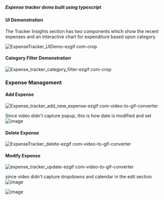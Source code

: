 ##### Expense tracker demo built using typescript

#### UI Demonstration

The Tracker Insights section has two components which show the recent expenses and an interactive chart for expenditure based upon category

![ExpenseTracker_UIDemo-ezgif com-crop](https://github.com/user-attachments/assets/220dd960-b4f0-4c4b-8b66-6b4798279dac)


#### Category Filter Demonstration

![Expense_tracker_category_filter-ezgif com-crop](https://github.com/user-attachments/assets/8d4f782d-2f93-4220-9fed-21f163894e5d)


### Expense Management

#### Add Expense

![Expense_tracker_add_new_expense-ezgif com-video-to-gif-converter](https://github.com/user-attachments/assets/4a321e8e-ddd0-4a2a-9450-c060652f06e4)

Since video didn't capture popup, this is how date is modified and set
![image](https://github.com/user-attachments/assets/6d42c7a0-9677-48a6-b5ae-9500254bb755)


#### Delete Expense 

![ExpenseTracker_delete-ezgif com-video-to-gif-converter](https://github.com/user-attachments/assets/974f8f57-a4de-4169-9fae-fcfdfb51558b)

#### Modify Expense

![expense_tracker_update-ezgif com-video-to-gif-converter](https://github.com/user-attachments/assets/1cc06d7a-0fb2-4cbf-a767-5b3440be2d49)

since video didn't capture dropdowns and calendar in the edit section
![image](https://github.com/user-attachments/assets/a93ad155-64a1-4b76-a679-884839285d78)

![image](https://github.com/user-attachments/assets/10ae8f80-39b1-4d09-bd98-50fb09fa576b)
